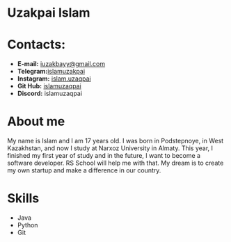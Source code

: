 # Uzakpai Islam

# Contacts:
   * **E-mail:** iuzakbayy@gmail.com
   * **Telegram:**[islamuzakpai](https://t.me/islamuzakpai)
   *  **Instagram:** [islam.uzaqpai](https://www.instagram.com/islam.uzaqbai/)
   * **Git Hub:** [islamuzaqpai](https://github.com/islamuzaqpai)
   * **Discord:** islamuzaqpai
# About me
My name is Islam and I am 17 years old. I was born in Podstepnoye, in West Kazakhstan, and now I study at Narxoz University in Almaty. This year, I finished my first year of study and in the future, I want to become a software developer. RS School will help me with that. My dream is to create my own startup and make a difference in our country.

# Skills
* Java
* Python
* Git